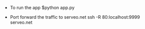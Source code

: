 * To run the app
$python app.py

* Port forward the traffic to serveo.net
ssh -R 80:localhost:9999 serveo.net

